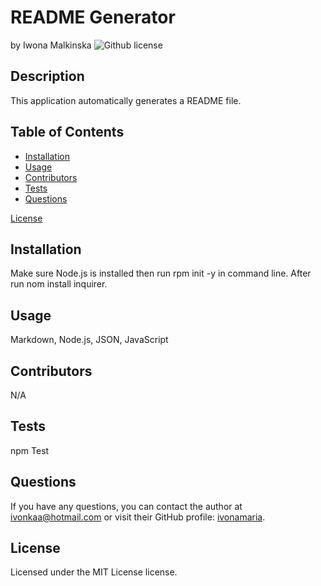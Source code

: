 # README Generator
  
by Iwona Malkinska
![Github license](https://img.shields.io/npm/l/usuals?logoColor=green&style=plastic)

## Description

This application automatically generates a README file.

## Table of Contents

- [Installation](#installation)
- [Usage](#usage)
- [Contributors](#contributors)
- [Tests](#tests)
- [Questions](#questions)

 [License](#license)


## Installation

Make sure Node.js is installed then run rpm init -y in command line. After run nom install inquirer.

## Usage

Markdown, Node.js, JSON, JavaScript

## Contributors

N/A

## Tests

npm Test

## Questions

If you have any questions, you can contact the author at [ivonkaa@hotmail.com](mailto:ivonkaa@hotmail.com) or visit their GitHub profile: [ivonamaria](https://github.com/ivonamaria).

## License
    
Licensed under the MIT License license.
